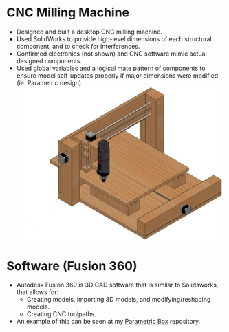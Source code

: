 # CNC Milling Machine
- Designed and built a desktop CNC milling machine. 
- Used SolidWorks to provide high-level dimensions of each structural component, and to check for interferences.
- Confirmed electronics (not shown) and CNC software mimic actual designed components. 
- Used global variables and a logical mate pattern of components to ensure model self-updates properly if major dimensions were modified (ie. Parametric design)<br>
![CNC Image](Images/CNCMachine.png)
# Software (Fusion 360)
- Autodesk Fusion 360 is 3D CAD software that is similar to Solidsworks, that allows for:
  - Creating models, importing 3D models, and modifying/reshaping models.
  - Creating CNC toolpaths.
- An example of this can be seen at my [Parametric Box](https://github.com/JonGroves/Fusion360_ParametricBox) repository.
